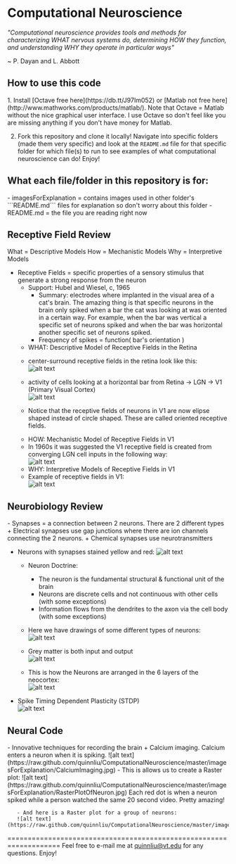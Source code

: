 Computational Neuroscience
==========================

*"Computational neuroscience provides tools and methods for characterizing WHAT nervous systems do, determining HOW they function, and understanding WHY they operate in particular ways"*  
  
~ P. Dayan and L. Abbott

<h2>How to use this code</h2>
  1. Install [Octave free here](https://db.tt/J97Im052) or [Matlab not free here](http://www.mathworks.com/products/matlab/). Note that Octave = Matlab without the nice graphical user interface. I use Octave so don't feel like you are missing anything if you don't have money for Matlab.

  2. Fork this repository and clone it locally! Navigate into specific folders (made them very specific) and look at the ```README.md``` file for that specific folder for which file(s) to run to see examples of what computational neuroscience can do! Enjoy!

<h2>What each file/folder in this repository is for:</h2>
  - imagesForExplanation = contains images used in other folder's ```README.md``` files for explanation so don't worry about this folder
  - README.md = the file you are reading right now

<h2>Receptive Field Review</h2>
What = Descriptive Models  
How = Mechanistic Models  
Why = Interpretive Models

- Receptive Fields = specific properties of a sensory stimulus that generate a strong response from the neuron
  + Support: Hubel and Wiesel, c, 1965
    - Summary: electrodes where implanted in the visual area of a cat's brain. The amazing thing is that specific neurons in the brain only spiked when a bar the cat was looking at was oriented in a certain way. For example, when the bar was vertical a specific set of neurons spiked and when the bar was horizontal another specific set of neurons spiked.
    - Frequency of spikes = function( bar's orientation )
   + WHAT: Descriptive Model of Receptive Fields in the Retina
    - center-surround receptive fields in the retina look like this:  
    ![alt text](https://raw.github.com/quinnliu/ComputationalNeuroscience/master/imagesForExplanation/RetinaCenterSurroundReceptiveField.gif)

    - activity of cells looking at a horizontal bar from Retina -> LGN -> V1 (Primary Visual Cortex)  
    ![alt text](https://raw.github.com/quinnliu/ComputationalNeuroscience/master/imagesForExplanation/RetinaToLGNToV1.gif)
    - Notice that the receptive fields of neurons in V1 are now elipse shaped instead of circle shaped. These are called oriented receptive fields.
   + HOW: Mechanistic Model of Receptive Fields in V1
    - In 1960s it was suggested the V1 receptive field is created from converging LGN cell inputs in the following way:  
    ![alt text](https://raw.github.com/quinnliu/ComputationalNeuroscience/master/imagesForExplanation/MechanisticModelOfV1Neurons.jpg)
   + WHY: Interpretive Models of Receptive Fields in V1
    - Example of receptive fields in V1:  
    ![alt text](https://raw.github.com/quinnliu/ComputationalNeuroscience/master/imagesForExplanation/ExampleReceptiveFieldsOfV1Neurons.jpg)

<h2>Neurobiology Review</h2>
   - Synapses = a connection between 2 neurons. There are 2 different types
     + Electrical synapses use gap junctions where there are ion channels connecting the 2 neurons. 
     + Chemical synapses use neurotransmitters
     
   - Neurons with synapses stained yellow and red: 
   ![alt text](https://raw.github.com/quinnliu/ComputationalNeuroscience/master/imagesForExplanation/Neuron.jpg)

     + Neuron Doctrine:
       - The neuron is the fundamental structural & functional unit of the brain
       - Neurons are discrete cells and not continuous with other cells (with some exceptions)
       - Information flows from the dendrites to the axon via the cell body (with some exceptions)

     + Here we have drawings of some different types of neurons:  
     ![alt text](https://raw.github.com/quinnliu/ComputationalNeuroscience/master/imagesForExplanation/MoreTypesOfBrainCells.jpg) 

     + Grey matter is both input and output  
     ![alt text](https://raw.github.com/quinnliu/ComputationalNeuroscience/master/imagesForExplanation/GreyAndWhiteMatter.jpg) 

     + This is how the Neurons are arranged in the 6 layers of the neocortex:  
     ![alt text](https://raw.github.com/quinnliu/ComputationalNeuroscience/master/imagesForExplanation/CellOrganizationInNeocortex.jpg) 
     
   - Spike Timing Dependent Plasticity (STDP)  
   ![alt text](https://raw.github.com/quinnliu/ComputationalNeuroscience/master/imagesForExplanation/SpikeTimingDependentPlasticity.jpg)

<h2>Neural Code</h2>
   - Innovative techniques for recording the brain
     + Calcium imaging. Calcium enters a neuron when it is spiking.  
     ![alt text](https://raw.github.com/quinnliu/ComputationalNeuroscience/master/imagesForExplanation/CalciumImaging.jpg)
       - This is allows us to create a Raster plot:  
       ![alt text](https://raw.github.com/quinnliu/ComputationalNeuroscience/master/imagesForExplanation/RasterPlotOfNeuron.jpg)
       Each red dot is when a neuron spiked while a person watched the same 20 second video. Pretty amazing!

       - And here is a Raster plot for a group of neurons:
       ![alt text](https://raw.github.com/quinnliu/ComputationalNeuroscience/master/imagesForExplanation/RasterPlotOfManyNeurons.jpg)
    
===================================================================
Feel free to e-mail me at quinnliu@vt.edu for any questions. Enjoy!